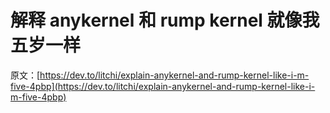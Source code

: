 # 解释 anykernel 和 rump kernel 就像我五岁一样

原文：[https://dev.to/litchi/explain-anykernel-and-rump-kernel-like-i-m-five-4pbp](https://dev.to/litchi/explain-anykernel-and-rump-kernel-like-i-m-five-4pbp)